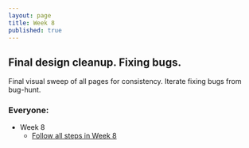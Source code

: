 ```yaml
---
layout: page
title: Week 8
published: true
---
```


## Final design cleanup. Fixing bugs.

Final visual sweep of all pages for consistency. Iterate fixing bugs from bug-hunt.


### Everyone:
  * Week 8
    *   [Follow all steps in Week 8](../week08/)
